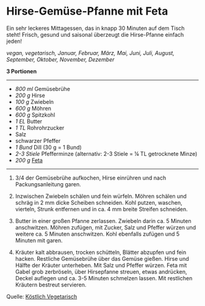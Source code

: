 # Hirse-Gemüse-Pfanne mit Feta

Ein sehr leckeres Mittagessen, das in knapp 30 Minuten auf dem Tisch steht! Frisch, gesund und saisonal überzeugt die Hirse-Pfanne einfach jeden!

*vegan, vegetarisch, Januar, Februar, März, Mai, Juni, Juli, August, September, Oktober, November, Dezember*

**3 Portionen**

---

- *800 ml* Gemüsebrühe
- *200 g* Hirse
- *100 g* Zwiebeln
- *600 g* Möhren
- *600 g* Spitzkohl
- *1 EL* Butter
- *1 TL* Rohrohrzucker
- Salz
- schwarzer Pfeffer
- *1 Bund*  Dill (30 g = 1 Bund)
- *2-3 Stiele* Pfefferminze (alternativ: 2-3 Stiele = ¼ TL getrocknete Minze)
- *200 g* [Feta](feta.md)

---

1. 3/4 der Gemüsebrühe aufkochen, Hirse einrühren und nach Packungsanleitung garen.

2. Inzwischen Zwiebeln schälen und fein würfeln. Möhren schälen und schräg in 2 mm dicke Scheiben schneiden. Kohl putzen, waschen, vierteln, Strunk entfernen und in ca. 4 mm breite Streifen schneiden.

3. Butter in einer großen Pfanne zerlassen. Zwiebeln darin ca. 5 Minuten anschwitzen. Möhren zufügen, mit Zucker, Salz und Pfeffer würzen und weitere ca. 5 Minuten anschwitzen. Kohl ebenfalls zufügen und 5 Minuten mit garen.

4. Kräuter kalt abbrausen, trocken schütteln, Blätter abzupfen und fein hacken. Restliche Gemüsebrühe über das Gemüse gießen. Hirse und Hälfte der Kräuter unterheben. Mit Salz und Pfeffer würzen. Feta mit Gabel grob zerbröseln, über Hirsepfanne streuen, etwas andrücken, Deckel auflegen und ca. 3-5 Minuten schmelzen lassen. Mit restlichen Kräutern bestreut servieren.


Quelle: [Köstlich Vegetarisch](https://www.koestlich-vegetarisch.de/blog/hirse-gemuse-pfanne-mit-feta/)
